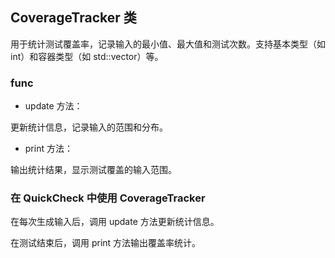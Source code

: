 

## CoverageTracker 类

用于统计测试覆盖率，记录输入的最小值、最大值和测试次数。支持基本类型（如 int）和容器类型（如 std::vector）等。

### func

+ update 方法：

更新统计信息，记录输入的范围和分布。

+ print 方法：

输出统计结果，显示测试覆盖的输入范围。

### 在 QuickCheck 中使用 CoverageTracker

在每次生成输入后，调用 update 方法更新统计信息。

在测试结束后，调用 print 方法输出覆盖率统计。
